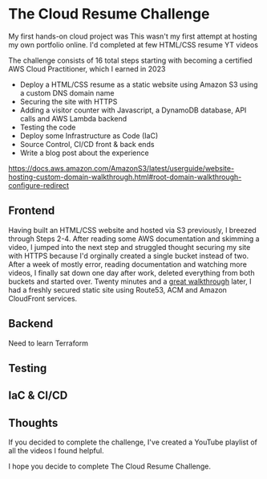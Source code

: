 # The Cloud Resume Challenge

My first hands-on cloud project was
This wasn't my first attempt at hosting my own portfolio online. I'd completed at few HTML/CSS resume YT videos

The challenge consists of 16 total steps starting with becoming a certified AWS Cloud Practitioner, which I earned in 2023


* Deploy a HTML/CSS resume as a static website using Amazon S3 using a custom DNS domain name
* Securing the site with HTTPS
* Adding a visitor counter with Javascript, a DynamoDB database, API  calls and AWS Lambda backend
* Testing the code
* Deploy some Infrastructure as Code (IaC)
* Source Control, CI/CD front & back ends
* Write a blog post about the experience

https://docs.aws.amazon.com/AmazonS3/latest/userguide/website-hosting-custom-domain-walkthrough.html#root-domain-walkthrough-configure-redirect


## Frontend

Having built an HTML/CSS website and hosted via S3 previously, I breezed through Steps 2-4. After reading some AWS documentation and skimming a video, I jumped into the next step and struggled thought securing my site with HTTPS because I'd orginally created a single bucket instead of two. After a week of mostly error, reading documentation and watching more videos, I finally sat down one day after work, deleted everything from both buckets and started over. Twenty minutes and a [great walkthrough](https://www.youtube.com/watch?v=mls8tiiI3uc) later, I had a freshly secured static site using Route53, ACM and Amazon CloudFront services. 


## Backend 
Need to learn Terraform

## Testing

## IaC & CI/CD

## Thoughts

If you decided to complete the challenge, I've created a YouTube playlist of all the videos I found helpful. 

I hope you decide to complete The Cloud Resume Challenge. 
